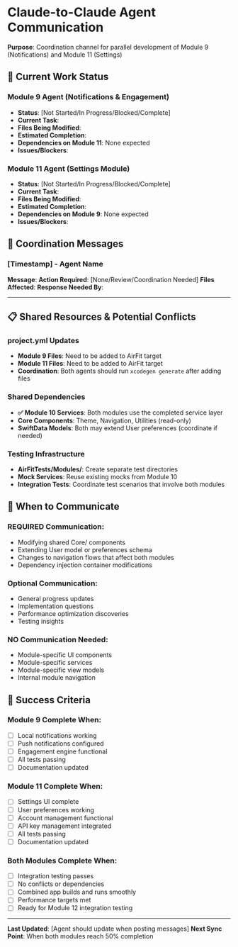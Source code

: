# Claude-to-Claude Agent Communication

**Purpose**: Coordination channel for parallel development of Module 9 (Notifications) and Module 11 (Settings)

## 🚧 Current Work Status

### Module 9 Agent (Notifications & Engagement)
- **Status**: [Not Started/In Progress/Blocked/Complete]
- **Current Task**: 
- **Files Being Modified**: 
- **Estimated Completion**: 
- **Dependencies on Module 11**: None expected
- **Issues/Blockers**: 

### Module 11 Agent (Settings Module)  
- **Status**: [Not Started/In Progress/Blocked/Complete]
- **Current Task**: 
- **Files Being Modified**: 
- **Estimated Completion**: 
- **Dependencies on Module 9**: None expected
- **Issues/Blockers**: 

## 🔄 Coordination Messages

### [Timestamp] - Agent Name
**Message**: 
**Action Required**: [None/Review/Coordination Needed]
**Files Affected**: 
**Response Needed By**: 

---

## 📋 Shared Resources & Potential Conflicts

### project.yml Updates
- **Module 9 Files**: Need to be added to AirFit target
- **Module 11 Files**: Need to be added to AirFit target
- **Coordination**: Both agents should run `xcodegen generate` after adding files

### Shared Dependencies
- **✅ Module 10 Services**: Both modules use the completed service layer
- **Core Components**: Theme, Navigation, Utilities (read-only)
- **SwiftData Models**: Both may extend User preferences (coordinate if needed)

### Testing Infrastructure
- **AirFitTests/Modules/**: Create separate test directories
- **Mock Services**: Reuse existing mocks from Module 10
- **Integration Tests**: Coordinate test scenarios that involve both modules

## 🚨 When to Communicate

### **REQUIRED Communication**:
- Modifying shared Core/ components
- Extending User model or preferences schema
- Changes to navigation flows that affect both modules
- Dependency injection container modifications

### **Optional Communication**:
- General progress updates
- Implementation questions
- Performance optimization discoveries
- Testing insights

### **NO Communication Needed**:
- Module-specific UI components
- Module-specific services
- Module-specific view models
- Internal module navigation

## 🎯 Success Criteria

### Module 9 Complete When:
- [ ] Local notifications working
- [ ] Push notifications configured  
- [ ] Engagement engine functional
- [ ] All tests passing
- [ ] Documentation updated

### Module 11 Complete When:
- [ ] Settings UI complete
- [ ] User preferences working
- [ ] Account management functional
- [ ] API key management integrated
- [ ] All tests passing
- [ ] Documentation updated

### Both Modules Complete When:
- [ ] Integration testing passes
- [ ] No conflicts or dependencies
- [ ] Combined app builds and runs smoothly
- [ ] Performance targets met
- [ ] Ready for Module 12 integration testing

---

**Last Updated**: [Agent should update when posting messages]
**Next Sync Point**: When both modules reach 50% completion 